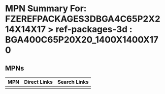 



# MPN Summary For: FZEREFPACKAGES3DBGA4C65P2X214X14X17 > ref-packages-3d : BGA400C65P20X20_1400X1400X170

## MPNs
  

|MPN|Direct Links|Search Links|
| :--- | :--- | :--- |
||||
